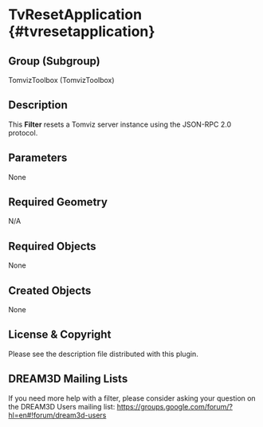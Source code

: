 TvResetApplication {#tvresetapplication}
=============

## Group (Subgroup) ##
TomvizToolbox (TomvizToolbox)

## Description ##
This **Filter** resets a Tomviz server instance using the JSON-RPC 2.0 protocol.

## Parameters ##
None

## Required Geometry ##
N/A

## Required Objects ##
None

## Created Objects ##
None

## License & Copyright ##

Please see the description file distributed with this plugin.

## DREAM3D Mailing Lists ##

If you need more help with a filter, please consider asking your question on the DREAM3D Users mailing list:
https://groups.google.com/forum/?hl=en#!forum/dream3d-users
